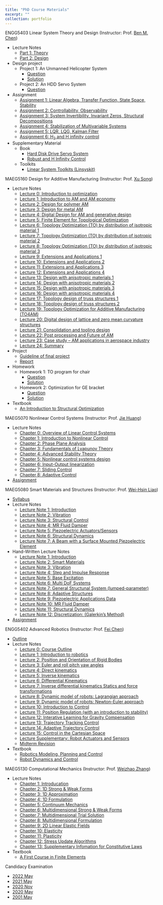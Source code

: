 ```yaml
---
title: "PhD Course Materials"
excerpt: ""
collection: portfolio
---
```


ENGG5403 Linear System Theory and Design (Instructor: Prof. [Ben M. Chen](http://www.mae.cuhk.edu.hk/~bmchen/))
* Lecture Notes
  * [Part 1: Theory](http://Liuchao-JIN.github.io/files/Course_Materials/Graduate_Course/ENGG5403/LectureNotePart1.pdf)
  * [Part 2: Design](http://Liuchao-JIN.github.io/files/Course_Materials/Graduate_Course/ENGG5403/LectureNotePart2.pdf)
* Design project
  * Project 1: An Unmanned Helicopter System
    * [Question](http://Liuchao-JIN.github.io/files/Course_Materials/Graduate_Course/ENGG5403/DP1.pdf)
    * [Solution](http://Liuchao-JIN.github.io/files/Course_Materials/Graduate_Course/ENGG5403/Design_Project__1.pdf)
  * Project 2: An HDD Servo System
    * [Question](http://Liuchao-JIN.github.io/files/Course_Materials/Graduate_Course/ENGG5403/DP2.pdf)
* Assignment
  * [Assignment 1: Linear Algebra, Transfer Function, State Space, Stability](http://Liuchao-JIN.github.io/files/Course_Materials/Graduate_Course/ENGG5403/ENGG5403_Assignment__1.pdf)
  * [Assignment 2: Controllability, Observability](http://Liuchao-JIN.github.io/files/Course_Materials/Graduate_Course/ENGG5403/ENGG5403_Assignment__2.pdf)
  * [Assignment 3: System Invertibility, Invariant Zeros, Structural Decompositions](http://Liuchao-JIN.github.io/files/Course_Materials/Graduate_Course/ENGG5403/ENGG5403_Assignment__3.pdf)
  * [Assignment 4: Stabilization of Multivariable Systems](http://Liuchao-JIN.github.io/files/Course_Materials/Graduate_Course/ENGG5403/ENGG5403_Assignment__4.pdf)
  * [Assignment 5: LQR, LQG, Kalman Filter](http://Liuchao-JIN.github.io/files/Course_Materials/Graduate_Course/ENGG5403/ENGG5403_Assignment__5.pdf)
  * [Assignment 6: H<sub>2</sub> and H infinity control](http://Liuchao-JIN.github.io/files/Course_Materials/Graduate_Course/ENGG5403/ENGG5403_Assignment__6.pdf)
* Supplementary Material
  * Book
    * [Hard Disk Drive Servo System](http://Liuchao-JIN.github.io/files/Course_Materials/Graduate_Course/ENGG5403/Hard_disk_drive_servo_system.pdf)
    * [Robust and H Infinity Control](http://Liuchao-JIN.github.io/files/Course_Materials/Graduate_Course/ENGG5403/Robust_and_H_Infinity_Control.pdf)
  * Toolkits
    * [Linear System Toolkits (Linsyskit)](https://github.com/Liuchao-JIN/Liuchao-JIN.github.io/tree/main/files/Course_Materials/Graduate_Course/ENGG5403/Linsyskit)

MAEG5160 Design for Additive Manufacturing (Instructor: Prof. [Xu Song](https://www4.mae.cuhk.edu.hk/peoples/song-xu/))
* Lecture Notes
  * [Lecture 0: Introduction to optimization](http://Liuchao-JIN.github.io/files/Course_Materials/Graduate_Course/MAEG5160/Lecture_0_Intro_to_optimisation.pdf)
  * [Lecture 1: Introduction to AM and AM economy](http://Liuchao-JIN.github.io/files/Course_Materials/Graduate_Course/MAEG5160/Lecture_1_Introduction_SX_2023.pdf)
  * [Lecture 2: Design for polymer AM](http://Liuchao-JIN.github.io/files/Course_Materials/Graduate_Course/MAEG5160/Lecture_2_Design_for_polymer_AM.pdf)
  * [Lecture 3: Design for metal AM](http://Liuchao-JIN.github.io/files/Course_Materials/Graduate_Course/MAEG5160/Lecture_3_Design_for_metal_AM.pdf)
  * [Lecture 4: Digital Design for AM and generative design](http://Liuchao-JIN.github.io/files/Course_Materials/Graduate_Course/MAEG5160/Lecture_4_Digital_Design_for_AM.pdf)
  * [Lecture 5: Finite Element for Topological Optimization](http://Liuchao-JIN.github.io/files/Course_Materials/Graduate_Course/MAEG5160/Lecture_5_Finite_Element_for_Topo.pdf)
  * [Lecture 6: Topology Optimization (TO) by distribution of isotropic material 1](http://Liuchao-JIN.github.io/files/Course_Materials/Graduate_Course/MAEG5160/Lecture_6_TO_iso.pdf)
  * [Lecture 7: Topology Optimization (TO) by distribution of isotropic material 2](http://Liuchao-JIN.github.io/files/Course_Materials/Graduate_Course/MAEG5160/Lecture_7_TO_iso_con.pdf)
  * [Lecture 8: Topology Optimization (TO) by distribution of isotropic material 3](http://Liuchao-JIN.github.io/files/Course_Materials/Graduate_Course/MAEG5160/Lecture_8_TO_iso_con_2.pdf)
  * [Lecture 9: Extensions and Applications 1](http://Liuchao-JIN.github.io/files/Course_Materials/Graduate_Course/MAEG5160/Lecture_9_applications.pdf)
  * [Lecture 10: Extensions and Applications 2](http://Liuchao-JIN.github.io/files/Course_Materials/Graduate_Course/MAEG5160/Lecture_10_applications_con.pdf)
  * [Lecture 11: Extensions and Applications 3](http://Liuchao-JIN.github.io/files/Course_Materials/Graduate_Course/MAEG5160/Lecture_11_app_con_2.pdf)
  * [Lecture 12: Extensions and Applications 4](http://Liuchao-JIN.github.io/files/Course_Materials/Graduate_Course/MAEG5160/Lecture_12_app_con_3.pdf)
  * [Lecture 13: Design with anisotropic materials 1](http://Liuchao-JIN.github.io/files/Course_Materials/Graduate_Course/MAEG5160/Lecture_13_aniso.pdf)
  * [Lecture 14: Design with anisotropic materials 2](http://Liuchao-JIN.github.io/files/Course_Materials/Graduate_Course/MAEG5160/Lecture_14_aniso_2.pdf)
  * [Lecture 15: Design with anisotropic materials 3](http://Liuchao-JIN.github.io/files/Course_Materials/Graduate_Course/MAEG5160/Lecture_15_aniso_3.pdf)
  * [Lecture 16: Design with anisotropic materials 4](http://Liuchao-JIN.github.io/files/Course_Materials/Graduate_Course/MAEG5160/Lecture_16_aniso_4.pdf)
  * [Lecture 17: Topology design of truss structures 1](http://Liuchao-JIN.github.io/files/Course_Materials/Graduate_Course/MAEG5160/Lecture_17_truss.pdf)
  * [Lecture 18: Topology design of truss structures 2](http://Liuchao-JIN.github.io/files/Course_Materials/Graduate_Course/MAEG5160/Lecture_18_truss_2.pdf)
  * [Lecture 19: Topology Optimization for Additive Manufacturing (TO4AM)](http://Liuchao-JIN.github.io/files/Course_Materials/Graduate_Course/MAEG5160/Lecture_19_TO4AM.pdf)
  * [Lecture 20: Digital design of lattice and zero mean curvature structures](http://Liuchao-JIN.github.io/files/Course_Materials/Graduate_Course/MAEG5160/Lecture_20_Lattice.pdf)
  * [Lecture 21: Consolidation and tooling design](http://Liuchao-JIN.github.io/files/Course_Materials/Graduate_Course/MAEG5160/Lecture_21_Consolidation_and_tooling_design.pdf)
  * [Lecture 22: Post processing and Future of AM](http://Liuchao-JIN.github.io/files/Course_Materials/Graduate_Course/MAEG5160/Lecture_22_Post-processing_Future_outlook.pdf)
  * [Lecture 23: Case study – AM applications in aerospace industry](http://Liuchao-JIN.github.io/files/Course_Materials/Graduate_Course/MAEG5160/Lecture_23_Case-study-AM-in-aerospace.pdf)
  * [Lecture 24: Summary](http://Liuchao-JIN.github.io/files/Course_Materials/Graduate_Course/MAEG5160/Lecture_24_Summary.pdf)
* Project
  * [Guideline of final project](http://Liuchao-JIN.github.io/files/Course_Materials/Graduate_Course/MAEG5160/Guideline_of_final_project.pdf)
  * [Report](http://Liuchao-JIN.github.io/files/Course_Materials/Graduate_Course/MAEG5160/MAEG5160_Final_Project.pdf)
  <!-- * [Demo video of final project](http://Liuchao-JIN.github.io/files/Course_Materials/Graduate_Course/MAEG5160/demo_of_final_project.mp4) -->
* Homework
  * Homework 1: TO program for chair
    * [Question](http://Liuchao-JIN.github.io/files/Course_Materials/Graduate_Course/MAEG5160/Homework_1.pdf)
    * [Solution](http://Liuchao-JIN.github.io/files/Course_Materials/Graduate_Course/MAEG5160/Assignment__1.pdf)
  * Homework 2: Optimization for GE bracket
    * [Question](http://Liuchao-JIN.github.io/files/Course_Materials/Graduate_Course/MAEG5160/Homework_2.pdf)
    * [Solution](http://Liuchao-JIN.github.io/files/Course_Materials/Graduate_Course/MAEG5160/Assignment__2.pdf)
* Textbook
  * [An Introduction to Structural Optimization](http://Liuchao-JIN.github.io/files/Course_Materials/Graduate_Course/MAEG5160/christensen2008an.pdf)



MAEG5070 Nonlinear Control Systems (Instructor: Prof. [Jie Huang](https://www4.mae.cuhk.edu.hk/peoples/huang-jie/))
* Lecture Notes
  * [Chapter 0: Overview of Linear Control Systems](http://Liuchao-JIN.github.io/files/Course_Materials/Graduate_Course/MAEG5070/chapter0.pdf)
  * [Chapter 1: Introduction to Nonlinear Control](http://Liuchao-JIN.github.io/files/Course_Materials/Graduate_Course/MAEG5070/chapter1.pdf)
  * [Chapter 2: Phase Plane Analysis](http://Liuchao-JIN.github.io/files/Course_Materials/Graduate_Course/MAEG5070/chapter2.pdf)
  * [Chapter 3: Fundamentals of Lyapunov Theory](http://Liuchao-JIN.github.io/files/Course_Materials/Graduate_Course/MAEG5070/chapter3.pdf)
  * [Chapter 4: Advanced Stability Theory](http://Liuchao-JIN.github.io/files/Course_Materials/Graduate_Course/MAEG5070/chapter4.pdf)
  * [Chapter 5: Nonlinear control systems design](http://Liuchao-JIN.github.io/files/Course_Materials/Graduate_Course/MAEG5070/chapter5.pdf)
  * [Chapter 6: Input-Output linearization](http://Liuchao-JIN.github.io/files/Course_Materials/Graduate_Course/MAEG5070/chapter6.pdf)
  * [Chapter 7: Sliding Control](http://Liuchao-JIN.github.io/files/Course_Materials/Graduate_Course/MAEG5070/chapter7.pdf)
  * [Chapter 8: Adaptive Control](http://Liuchao-JIN.github.io/files/Course_Materials/Graduate_Course/MAEG5070/chapter8.pdf)
* [Assignment](http://Liuchao-JIN.github.io/files/Course_Materials/Graduate_Course/MAEG5070/MAEG5070_Assignment.pdf)


MAEG5080 Smart Materials and Structures (Instructor: Prof. [Wei-Hsin Liao](https://www4.mae.cuhk.edu.hk/peoples/liao-wei-hsin/))
* [Syllabus](http://Liuchao-JIN.github.io/files/Course_Materials/Graduate_Course/MAEG5080/MAEG5080_syllabus.pdf)
* Lecture Notes
  * [Lecture Note 1: Introduction](http://Liuchao-JIN.github.io/files/Course_Materials/Graduate_Course/MAEG5080/Notes1.pdf)
  * [Lecture Note 2: Vibration](http://Liuchao-JIN.github.io/files/Course_Materials/Graduate_Course/MAEG5080/Notes2.pdf)
  * [Lecture Note 3: Structural Control](http://Liuchao-JIN.github.io/files/Course_Materials/Graduate_Course/MAEG5080/Notes3.pdf)
  * [Lecture Note 4: MR Fluid Damper](http://Liuchao-JIN.github.io/files/Course_Materials/Graduate_Course/MAEG5080/Notes4.pdf)
  * [Lecture Note 5: Piezoelectric Actuators/Sensors](http://Liuchao-JIN.github.io/files/Course_Materials/Graduate_Course/MAEG5080/Notes5.pdf)
  * [Lecture Note 6: Structural Dynamics](http://Liuchao-JIN.github.io/files/Course_Materials/Graduate_Course/MAEG5080/Notes6.pdf)
  * [Lecture Note 7: A Beam with a Surface Mounted Piezoelectric Element](http://Liuchao-JIN.github.io/files/Course_Materials/Graduate_Course/MAEG5080/Notes7.pdf)
* Hand-Written Lecture Notes
  * [Lecture Note 1: Introduction](http://Liuchao-JIN.github.io/files/Course_Materials/Graduate_Course/MAEG5080/Lecture_Note_01.pdf)
  * [Lecture Note 2: Smart Materials](http://Liuchao-JIN.github.io/files/Course_Materials/Graduate_Course/MAEG5080/Lecture_Note_02.pdf)
  * [Lecture Note 3: Vibration](http://Liuchao-JIN.github.io/files/Course_Materials/Graduate_Course/MAEG5080/Lecture_Note_03.pdf)
  * [Lecture Note 4: Step and Impulse Response](http://Liuchao-JIN.github.io/files/Course_Materials/Graduate_Course/MAEG5080/Lecture_Note_04.pdf)
  * [Lecture Note 5: Base Excitation](http://Liuchao-JIN.github.io/files/Course_Materials/Graduate_Course/MAEG5080/Lecture_Note_05.pdf)
  * [Lecture Note 6: Multi DoF Systems](http://Liuchao-JIN.github.io/files/Course_Materials/Graduate_Course/MAEG5080/Lecture_Note_06.pdf)
  * [Lecture Note 7: General Structunal System (lumped-parameter)](http://Liuchao-JIN.github.io/files/Course_Materials/Graduate_Course/MAEG5080/Lecture_Note_07.pdf)
  * [Lecture Note 8: Adaptive Structures](http://Liuchao-JIN.github.io/files/Course_Materials/Graduate_Course/MAEG5080/Lecture_Note_08.pdf)
  * [Lecture Note 9: Piezoelectric Applications Data](http://Liuchao-JIN.github.io/files/Course_Materials/Graduate_Course/MAEG5080/Lecture_Note_09.pdf)
  * [Lecture Note 10: MR Fluid Damper](http://Liuchao-JIN.github.io/files/Course_Materials/Graduate_Course/MAEG5080/Lecture_Note_10.pdf)
  * [Lecture Note 11: Structural Dynamics](http://Liuchao-JIN.github.io/files/Course_Materials/Graduate_Course/MAEG5080/Lecture_Note_11.pdf)
  * [Lecture Note 12: Discretization: (Galerkin’s Method)](http://Liuchao-JIN.github.io/files/Course_Materials/Graduate_Course/MAEG5080/Lecture_Note_12.pdf)
* [Assignment](http://Liuchao-JIN.github.io/files/Course_Materials/Graduate_Course/MAEG5080/MAEG5080_Assignment.pdf)

ENGG5402 Advanced Robotics (Instructor: Prof. [Fei Chen](https://www4.mae.cuhk.edu.hk/peoples/chen-fei/))
* [Outline](http://Liuchao-JIN.github.io/files/Course_Materials/Graduate_Course/ENGG5402/ENGG5402_AdvancedRobotics_Outline_Y2223_T2v4.pdf)
* Lecture Notes
  * [Lecture 0: Course Outline](http://Liuchao-JIN.github.io/files/Course_Materials/Graduate_Course/ENGG5402/L0.pdf)
  * [Lecture 1: Introduction to robotics](http://Liuchao-JIN.github.io/files/Course_Materials/Graduate_Course/ENGG5402/L1.pdf)
  * [Lecture 2: Position and Orientation of Rigid Bodies](http://Liuchao-JIN.github.io/files/Course_Materials/Graduate_Course/ENGG5402/L2.pdf)
  * [Lecture 3: Euler and roll pitch yaw angles](http://Liuchao-JIN.github.io/files/Course_Materials/Graduate_Course/ENGG5402/L3.pdf)
  * [Lecture 4: Direct kinematics](http://Liuchao-JIN.github.io/files/Course_Materials/Graduate_Course/ENGG5402/L4.pdf)
  * [Lecture 5: Inverse kinematics](http://Liuchao-JIN.github.io/files/Course_Materials/Graduate_Course/ENGG5402/L5.pdf)
  * [Lecture 6: Differential Kinematics](http://Liuchao-JIN.github.io/files/Course_Materials/Graduate_Course/ENGG5402/L6.pdf)
  * [Lecture 7: Inverse differential kinematics Statics and force transformations](http://Liuchao-JIN.github.io/files/Course_Materials/Graduate_Course/ENGG5402/L7.pdf)
  * [Lecture 8: Dynamic model of robots: Lagrangian approach](http://Liuchao-JIN.github.io/files/Course_Materials/Graduate_Course/ENGG5402/L8.pdf)
  * [Lecture 9: Dynamic model of robots: Newton-Euler approach](http://Liuchao-JIN.github.io/files/Course_Materials/Graduate_Course/ENGG5402/L9.pdf)
  * [Lecture 10: Introduction to Control](http://Liuchao-JIN.github.io/files/Course_Materials/Graduate_Course/ENGG5402/L10.pdf)
  * [Lecture 11: Position Regulation (with an introduction to stability)](http://Liuchao-JIN.github.io/files/Course_Materials/Graduate_Course/ENGG5402/L11.pdf)
  * [Lecture 12: Interative Learning for Gravity Compensation](http://Liuchao-JIN.github.io/files/Course_Materials/Graduate_Course/ENGG5402/L12.pdf)
  * [Lecture 13: Trajectory Tracking Control](http://Liuchao-JIN.github.io/files/Course_Materials/Graduate_Course/ENGG5402/L13.pdf)
  * [Lecture 14: Adaptive Trajectory Control](http://Liuchao-JIN.github.io/files/Course_Materials/Graduate_Course/ENGG5402/L14.pdf)
  * [Lecture 15: Control in the Cartesian Space](http://Liuchao-JIN.github.io/files/Course_Materials/Graduate_Course/ENGG5402/L15.pdf)
  * [Lecture Supplementary: Robot Actuators and Sensors](http://Liuchao-JIN.github.io/files/Course_Materials/Graduate_Course/ENGG5402/LS.pdf)
  * [Midterm Revision](http://Liuchao-JIN.github.io/files/Course_Materials/Graduate_Course/ENGG5402/16_3_23revision.pdf)
* Textbook
  * [Robotics Modeling, Planning and Control](http://Liuchao-JIN.github.io/files/Course_Materials/Graduate_Course/ENGG5402/siciliano2009robotics.pdf)
  * [Robot Dynamics and Control](http://Liuchao-JIN.github.io/files/Course_Materials/Graduate_Course/ENGG5402/spong2004robot.pdf)


MAEG5130 Computational Mechanics (Instructor: Prof. [Weizhao Zhang](https://www4.mae.cuhk.edu.hk/peoples/zhang-weizhao/))
* Lecture Notes
  * [Chapter 1: Introducation](http://Liuchao-JIN.github.io/files/Course_Materials/Graduate_Course/MAEG5130/Ch1.pdf)
  * [Chapter 2: 1D Strong & Weak Forms](http://Liuchao-JIN.github.io/files/Course_Materials/Graduate_Course/MAEG5130/Ch2.pdf)
  * [Chapter 3: 1D Approximation](http://Liuchao-JIN.github.io/files/Course_Materials/Graduate_Course/MAEG5130/Ch3.pdf)
  * [Chapter 4: 1D Formulation](http://Liuchao-JIN.github.io/files/Course_Materials/Graduate_Course/MAEG5130/Ch4.pdf)
  * [Chapter 5: Continuum Mechanics](http://Liuchao-JIN.github.io/files/Course_Materials/Graduate_Course/MAEG5130/Ch5.pdf)
  * [Chapter 6: Multidimensional Strong & Weak Forms](http://Liuchao-JIN.github.io/files/Course_Materials/Graduate_Course/MAEG5130/Ch6.pdf)
  * [Chapter 7: Multidimensional Trial Solution](http://Liuchao-JIN.github.io/files/Course_Materials/Graduate_Course/MAEG5130/Ch7.pdf)
  * [Chapter 8: Multidimensional Formulation](http://Liuchao-JIN.github.io/files/Course_Materials/Graduate_Course/MAEG5130/Ch8.pdf)
  * [Chapter 9: 2D Linear Elastic Fields](http://Liuchao-JIN.github.io/files/Course_Materials/Graduate_Course/MAEG5130/Ch9.pdf)
  * [Chapter 10: Elasticity](http://Liuchao-JIN.github.io/files/Course_Materials/Graduate_Course/MAEG5130/Ch10.pdf)
  * [Chapter 11: Plasticity](http://Liuchao-JIN.github.io/files/Course_Materials/Graduate_Course/MAEG5130/Ch11.pdf)
  * [Chapter 12: Stress Update Algorithms](http://Liuchao-JIN.github.io/files/Course_Materials/Graduate_Course/MAEG5130/Ch12.pdf)
  * [Chapter 13: Supplementary Infomation for Constitutive Laws](http://Liuchao-JIN.github.io/files/Course_Materials/Graduate_Course/MAEG5130/Ch13.pdf)
* Textbook
  * [A First Course in Finite Elements](http://Liuchao-JIN.github.io/files/Course_Materials/Graduate_Course/MAEG5130/A_First_Course_in_Finite_Elements.pdf)


Candidacy Examination
* [2022 May](http://Liuchao-JIN.github.io/files/Course_Materials/Graduate_Course/Candidacy_Examination/22_May.pdf)
* [2021 May](http://Liuchao-JIN.github.io/files/Course_Materials/Graduate_Course/Candidacy_Examination/21_May.pdf)
* [2020 Nov](http://Liuchao-JIN.github.io/files/Course_Materials/Graduate_Course/Candidacy_Examination/20_Nov.pdf)
* [2020 May](http://Liuchao-JIN.github.io/files/Course_Materials/Graduate_Course/Candidacy_Examination/20_May.pdf)
* [2001 May](http://Liuchao-JIN.github.io/files/Course_Materials/Graduate_Course/Candidacy_Examination/01_May.pdf)
